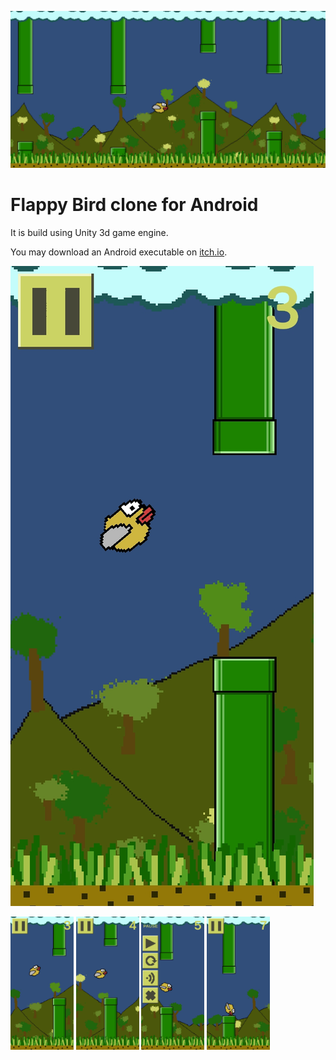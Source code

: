 ![Banner image](Screenshots/Banner.jpg)
# Flappy Bird clone for Android

It is build using Unity 3d game engine.

You may download an Android executable on [itch.io](https://snma.itch.io/flappybird-clone).

![Gameplay screenshot](Screenshots/Play1.jpg)

<div width="100%" style="display: block; float: center;">
  <div style="max-width: 20%; display: inline-block;">
    <img src="https://github.com/sn-ma/FlappyBird/blob/0cc028ed27c776471fa213bf576ae77fa0d9eee5/Screenshots/Play1.jpg">
  </div>
  <div style="max-width: 20%; display: inline-block;">
    <img src="https://github.com/sn-ma/FlappyBird/blob/0cc028ed27c776471fa213bf576ae77fa0d9eee5/Screenshots/Play2.jpg">
  </div>
  <div style="max-width: 20%; display: inline-block;">
    <img src="https://github.com/sn-ma/FlappyBird/blob/0cc028ed27c776471fa213bf576ae77fa0d9eee5/Screenshots/Pause1.jpg">
  </div>
  <div style="max-width: 20%; display: inline-block;">
    <img src="https://github.com/sn-ma/FlappyBird/blob/0cc028ed27c776471fa213bf576ae77fa0d9eee5/Screenshots/Dead1.jpg">
  </div>
</div>
